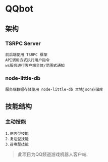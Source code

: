 # QQbot

## 架构
### TSRPC Server
```
前后端使用 TSRPC 框架
API调用方式执行用户指令
ws服务进行客户端全体/范围式通知
```
### node-little-db
```
服务端数据存储使用 node-little-db 本地json存储库
```
## 技能结构
### 主动技能
```
1.伤害型技能
2.复活型技能
3.召唤型技能
```

> 此项目为QQ频道游戏机器人客户端.
